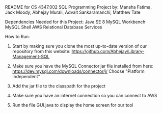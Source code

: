 README for CS 4347.002 SQL Programming Project
by: Mansha Fatima, Jack Moody, Abhejay Murali, Advait Sankaramanchi, Matthew Tate

Dependencies Needed for this Project:
Java SE 8
MySQL Workbench 
MySQL Shell
AWS Relational Database Services 

How to Run:
1) Start by making sure you clone the most up-to-date version of our repository from this website:
https://github.com/Abhejay/Library-Management-SQL

2) Make sure you have the MySQL Connector jar file installed from here:
https://dev.mysql.com/downloads/connector/j/
Choose "Platform Independent"

3) Add the jar file to the classpath for the project

4) Make sure you have an internet connection so you can connect to AWS

4) Run the file GUI.java to display the home screen for our tool

